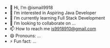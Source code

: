 - 👋 Hi, I’m @ismail9918
- 👀 I’m interested in Aspiring Java Developer
- 🌱 I’m currently learning Full Stack Development
- 💞️ I’m looking to collaborate on ...
- 📫 How to reach me is9918910@gmail.com
- 😄 Pronouns: ...
- ⚡ Fun fact: ...

<!---
ismail9918/ismail9918 is a ✨ special ✨ repository because its `README.md` (this file) appears on your GitHub profile.
You can click the Preview link to take a look at your changes.
--->
